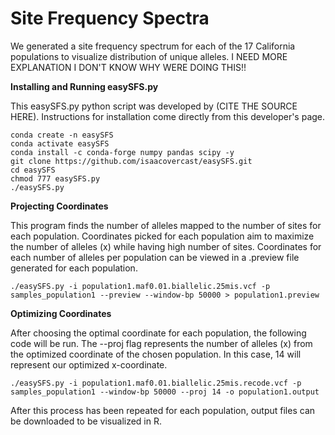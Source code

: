 # Site Frequency Spectra

We generated a site frequency spectrum for each of the 17 California populations to visualize distribution of unique alleles. I NEED MORE EXPLANATION I DON'T KNOW WHY WERE DOING THIS!!

<b> Installing and Running easySFS.py </b>

This easySFS.py python script was developed by (CITE THE SOURCE HERE). Instructions for installation come directly from this developer's page.

```
conda create -n easySFS
conda activate easySFS
conda install -c conda-forge numpy pandas scipy -y
git clone https://github.com/isaacovercast/easySFS.git
cd easySFS
chmod 777 easySFS.py
./easySFS.py
```

<b> Projecting Coordinates </b>

This program finds the number of alleles mapped to the number of sites for each population. Coordinates picked for each population aim to maximize the number of alleles (x) while having high number of sites.
Coordinates for each number of alleles per population can be viewed in a .preview file generated for each population.

```
./easySFS.py -i population1.maf0.01.biallelic.25mis.vcf -p samples_population1 --preview --window-bp 50000 > population1.preview
```
<b> Optimizing Coordinates </b>

After choosing the optimal coordinate for each population, the following code will be run. The --proj flag represents the number of alleles (x) from the optimized coordinate of the chosen population.
In this case, 14 will represent our optimized x-coordinate.
```
./easySFS.py -i population1.maf0.01.biallelic.25mis.recode.vcf -p samples_population1 --window-bp 50000 --proj 14 -o population1.output
```

After this process has been repeated for each population, output files can be downloaded to be visualized in R.

